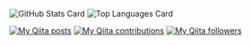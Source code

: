 ![GitHub Stats Card](https://github-readme-stats.vercel.app/api?username=crane-hiromu&show_icons=true&count_private=true&theme=vue)
![Top Languages Card](https://github-readme-stats.vercel.app/api/top-langs/?username=crane-hiromu&layout=compact&theme=vue)

[![My Qiita posts](https://qiita-badge.apiapi.app/s/hcrane/posts.svg)](http://qiita.com/mikkame)
[![My Qiita contributions](https://qiita-badge.apiapi.app/s/hcrane/contributions.svg)](http://qiita.com/mikkame)
[![My Qiita followers](https://qiita-badge.apiapi.app/s/hcrane/followers.svg)](http://qiita.com/mikkame)
